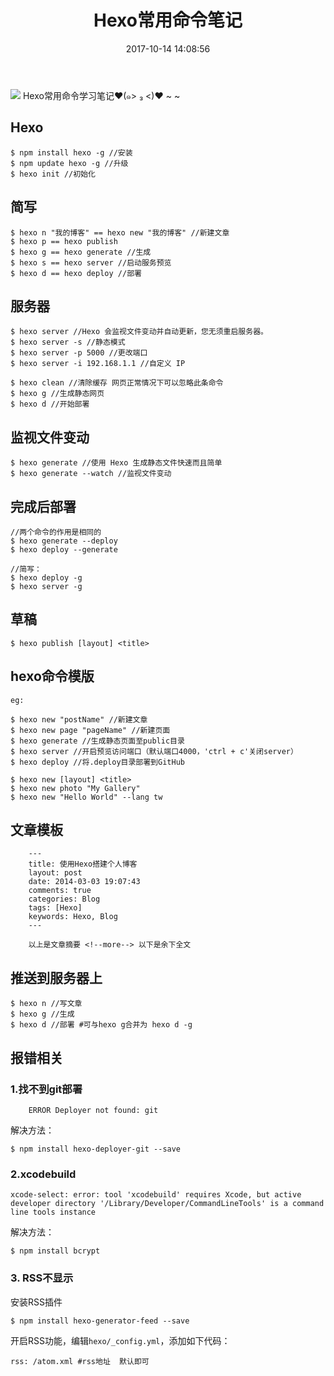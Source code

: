 ﻿---
title: Hexo常用命令笔记
date: 2017-10-14 14:08:56
categories: Hexo
tags: [Hexo,笔记]
---

<img class="full-image" src="http://oohkvf5b9.bkt.clouddn.com/A04-hexonote.jpg?imageMogr2/format/webp">
Hexo常用命令学习笔记♥(๑> ₃ <)♥ ~ ~
<!--more-->

## Hexo

```
$ npm install hexo -g //安装  
$ npm update hexo -g //升级  
$ hexo init //初始化
```

## 简写

```
$ hexo n "我的博客" == hexo new "我的博客" //新建文章
$ hexo p == hexo publish
$ hexo g == hexo generate //生成
$ hexo s == hexo server //启动服务预览
$ hexo d == hexo deploy //部署
```

## 服务器

```
$ hexo server //Hexo 会监视文件变动并自动更新，您无须重启服务器。
$ hexo server -s //静态模式
$ hexo server -p 5000 //更改端口
$ hexo server -i 192.168.1.1 //自定义 IP

$ hexo clean //清除缓存 网页正常情况下可以忽略此条命令
$ hexo g //生成静态网页
$ hexo d //开始部署
```

## 监视文件变动

```
$ hexo generate //使用 Hexo 生成静态文件快速而且简单
$ hexo generate --watch //监视文件变动
```

## 完成后部署

```
//两个命令的作用是相同的
$ hexo generate --deploy
$ hexo deploy --generate

//简写：
$ hexo deploy -g
$ hexo server -g
```

## 草稿

```
$ hexo publish [layout] <title>
```

## hexo命令模版

```
eg:

$ hexo new "postName" //新建文章
$ hexo new page "pageName" //新建页面
$ hexo generate //生成静态页面至public目录
$ hexo server //开启预览访问端口（默认端口4000，'ctrl + c'关闭server）
$ hexo deploy //将.deploy目录部署到GitHub

$ hexo new [layout] <title>
$ hexo new photo "My Gallery"
$ hexo new "Hello World" --lang tw
```

## 文章模板

```
	---	
	title: 使用Hexo搭建个人博客
	layout: post
	date: 2014-03-03 19:07:43
	comments: true
	categories: Blog
	tags: [Hexo]
	keywords: Hexo, Blog
	---

	以上是文章摘要 <!--more--> 以下是余下全文 
```

## 推送到服务器上

```
$ hexo n //写文章
$ hexo g //生成
$ hexo d //部署 #可与hexo g合并为 hexo d -g
```

## 报错相关

### 1.找不到git部署

```
	ERROR Deployer not found: git
```
解决方法：
```
$ npm install hexo-deployer-git --save
```

### 2.xcodebuild

```
xcode-select: error: tool 'xcodebuild' requires Xcode, but active developer directory '/Library/Developer/CommandLineTools' is a command line tools instance
```
解决方法：
```
$ npm install bcrypt
```

### 3. RSS不显示

安装RSS插件

```
$ npm install hexo-generator-feed --save
```

开启RSS功能，编辑`hexo/_config.yml`，添加如下代码：

```
rss: /atom.xml #rss地址  默认即可
```